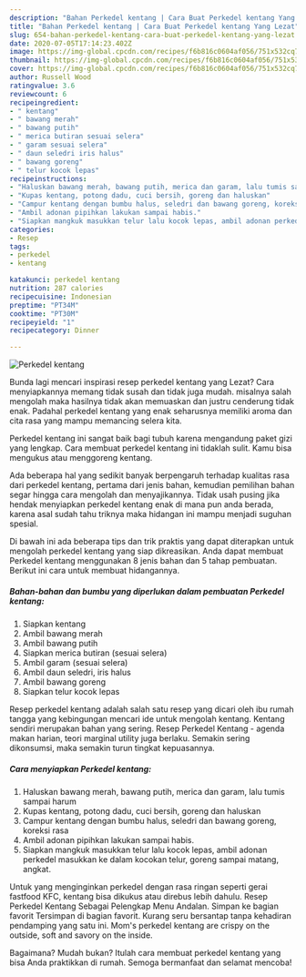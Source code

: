 ```yaml
---
description: "Bahan Perkedel kentang | Cara Buat Perkedel kentang Yang Lezat"
title: "Bahan Perkedel kentang | Cara Buat Perkedel kentang Yang Lezat"
slug: 654-bahan-perkedel-kentang-cara-buat-perkedel-kentang-yang-lezat
date: 2020-07-05T17:14:23.402Z
image: https://img-global.cpcdn.com/recipes/f6b816c0604af056/751x532cq70/perkedel-kentang-foto-resep-utama.jpg
thumbnail: https://img-global.cpcdn.com/recipes/f6b816c0604af056/751x532cq70/perkedel-kentang-foto-resep-utama.jpg
cover: https://img-global.cpcdn.com/recipes/f6b816c0604af056/751x532cq70/perkedel-kentang-foto-resep-utama.jpg
author: Russell Wood
ratingvalue: 3.6
reviewcount: 6
recipeingredient:
- " kentang"
- " bawang merah"
- " bawang putih"
- " merica butiran sesuai selera"
- " garam sesuai selera"
- " daun seledri iris halus"
- " bawang goreng"
- " telur kocok lepas"
recipeinstructions:
- "Haluskan bawang merah, bawang putih, merica dan garam, lalu tumis sampai harum"
- "Kupas kentang, potong dadu, cuci bersih, goreng dan haluskan"
- "Campur kentang dengan bumbu halus, seledri dan bawang goreng, koreksi rasa"
- "Ambil adonan pipihkan lakukan sampai habis."
- "Siapkan mangkuk masukkan telur lalu kocok lepas, ambil adonan perkedel masukkan ke dalam kocokan telur, goreng sampai matang, angkat."
categories:
- Resep
tags:
- perkedel
- kentang

katakunci: perkedel kentang 
nutrition: 287 calories
recipecuisine: Indonesian
preptime: "PT34M"
cooktime: "PT30M"
recipeyield: "1"
recipecategory: Dinner

---
```



![Perkedel kentang](https://img-global.cpcdn.com/recipes/f6b816c0604af056/751x532cq70/perkedel-kentang-foto-resep-utama.jpg)

Bunda lagi mencari inspirasi resep perkedel kentang yang Lezat? Cara menyiapkannya memang tidak susah dan tidak juga mudah. misalnya salah mengolah maka hasilnya tidak akan memuaskan dan justru cenderung tidak enak. Padahal perkedel kentang yang enak seharusnya memiliki aroma dan cita rasa yang mampu memancing selera kita.

Perkedel kentang ini sangat baik bagi tubuh karena mengandung paket gizi yang lengkap. Cara membuat perkedel kentang ini tidaklah sulit. Kamu bisa mengukus atau menggoreng kentang.

Ada beberapa hal yang sedikit banyak berpengaruh terhadap kualitas rasa dari perkedel kentang, pertama dari jenis bahan, kemudian pemilihan bahan segar hingga cara mengolah dan menyajikannya. Tidak usah pusing jika hendak menyiapkan perkedel kentang enak di mana pun anda berada, karena asal sudah tahu triknya maka hidangan ini mampu menjadi suguhan spesial.


Di bawah ini ada beberapa tips dan trik praktis yang dapat diterapkan untuk mengolah perkedel kentang yang siap dikreasikan. Anda dapat membuat Perkedel kentang menggunakan 8 jenis bahan dan 5 tahap pembuatan. Berikut ini cara untuk membuat hidangannya.

<!--inarticleads1-->

##### Bahan-bahan dan bumbu yang diperlukan dalam pembuatan Perkedel kentang:

1. Siapkan  kentang
1. Ambil  bawang merah
1. Ambil  bawang putih
1. Siapkan  merica butiran (sesuai selera)
1. Ambil  garam (sesuai selera)
1. Ambil  daun seledri, iris halus
1. Ambil  bawang goreng
1. Siapkan  telur kocok lepas


Resep perkedel kentang adalah salah satu resep yang dicari oleh ibu rumah tangga yang kebingungan mencari ide untuk mengolah kentang. Kentang sendiri merupakan bahan yang sering. Resep Perkedel Kentang - agenda makan harian, teori marginal utility juga berlaku. Semakin sering dikonsumsi, maka semakin turun tingkat kepuasannya. 

<!--inarticleads2-->

##### Cara menyiapkan Perkedel kentang:

1. Haluskan bawang merah, bawang putih, merica dan garam, lalu tumis sampai harum
1. Kupas kentang, potong dadu, cuci bersih, goreng dan haluskan
1. Campur kentang dengan bumbu halus, seledri dan bawang goreng, koreksi rasa
1. Ambil adonan pipihkan lakukan sampai habis.
1. Siapkan mangkuk masukkan telur lalu kocok lepas, ambil adonan perkedel masukkan ke dalam kocokan telur, goreng sampai matang, angkat.


Untuk yang menginginkan perkedel dengan rasa ringan seperti gerai fastfood KFC, kentang bisa dikukus atau direbus lebih dahulu. Resep Perkedel Kentang Sebagai Pelengkap Menu Andalan. Simpan ke bagian favorit Tersimpan di bagian favorit. Kurang seru bersantap tanpa kehadiran pendamping yang satu ini. Mom&#39;s perkedel kentang are crispy on the outside, soft and savory on the inside. 

Bagaimana? Mudah bukan? Itulah cara membuat perkedel kentang yang bisa Anda praktikkan di rumah. Semoga bermanfaat dan selamat mencoba!
